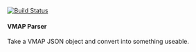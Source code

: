 [![Build Status](https://travis-ci.org/p-js/vmap-parser.png?branch=develop)](https://travis-ci.org/p-js/vmap-parser)

#### VMAP Parser

Take a VMAP JSON object and convert into something useable. 